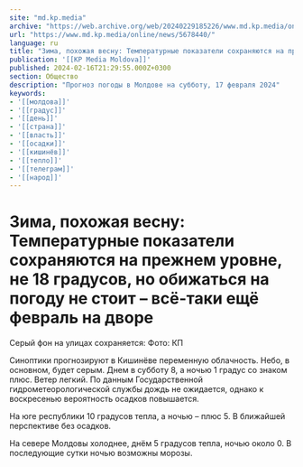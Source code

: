 ```yaml
---
site: "md.kp.media"
archive: "https://web.archive.org/web/20240229185226/www.md.kp.media/online/news/5678440/"
url: "https://www.md.kp.media/online/news/5678440/"
language: ru
title: "Зима, похожая весну: Температурные показатели сохраняются на прежнем уровне, не 18 градусов, но обижаться на погоду не стоит – всё-таки ещё февраль на дворе"
publication: '[[KP Media Moldova]]'
published: 2024-02-16T21:29:55.000Z+0300
section: Общество
description: "Прогноз погоды в Молдове на субботу, 17 февраля 2024"
keywords:
- '[[молдова]]'
- '[[градус]]'
- '[[день]]'
- '[[страна]]'
- '[[власть]]'
- '[[осадки]]'
- '[[кишинёв]]'
- '[[тепло]]'
- '[[телеграм]]'
- '[[народ]]'
---
```


# Зима, похожая весну: Температурные показатели сохраняются на прежнем уровне, не 18 градусов, но обижаться на погоду не стоит – всё-таки ещё февраль на дворе

Серый фон на улицах сохраняется: Фото: КП

Синоптики прогнозируют в Кишинёве переменную облачность. Небо, в основном, будет серым. Днем в субботу 8, а ночью 1 градус со знаком плюс. Ветер легкий. По данным Государственной гидрометеорологической службы дождь не ожидается, однако к воскресенью вероятность осадков повышается.

На юге республики 10 градусов тепла, а ночью – плюс 5. В ближайшей перспективе без осадков.

На севере Молдовы холоднее, днём 5 градусов тепла, ночью около 0. В последующие сутки ночью возможны морозы.